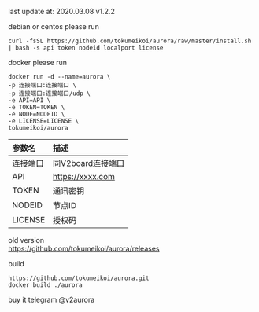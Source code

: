 last update at: 2020.03.08 v1.2.2

debian or centos please run
```
curl -fsSL https://github.com/tokumeikoi/aurora/raw/master/install.sh | bash -s api token nodeid localport license
```

docker please run
```
docker run -d --name=aurora \
-p 连接端口:连接端口 \
-p 连接端口:连接端口/udp \
-e API=API \
-e TOKEN=TOKEN \
-e NODE=NODEID \
-e LICENSE=LICENSE \
tokumeikoi/aurora
```

|参数名|描述|
|:---|:---|
|连接端口|同V2board连接端口|
|API|https://xxxx.com|
|TOKEN|通讯密钥|
|NODEID|节点ID|
|LICENSE|授权码|

old version  
https://github.com/tokumeikoi/aurora/releases

build
```
https://github.com/tokumeikoi/aurora.git
docker build ./aurora
```

buy it telegram @v2aurora
